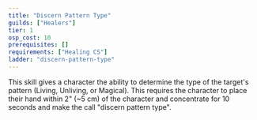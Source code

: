 ```yaml
---
title: "Discern Pattern Type"
guilds: ["Healers"]
tier: 1
osp_cost: 10
prerequisites: []
requirements: ["Healing CS"]
ladder: "discern-pattern-type"
---
```

This skill gives a character the ability to determine the type of the target's pattern (Living, Unliving, or Magical). This requires the character to place their hand within 2" (~5 cm) of the character and concentrate for 10 seconds and make the call "discern pattern type".